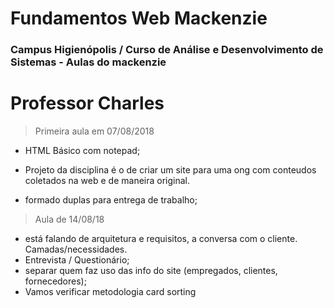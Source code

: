# Fundamentos Web Mackenzie 
### Campus Higienópolis / Curso de Análise e Desenvolvimento de Sistemas - Aulas do mackenzie

# Professor Charles  

> Primeira aula em 07/08/2018 

- HTML Básico com notepad;

- Projeto da disciplina é o de criar um site para uma ong com conteudos coletados na web e de maneira original. 

- formado duplas para entrega de trabalho;

> Aula de 14/08/18 

- está falando de arquitetura e requisitos, a conversa com o cliente. Camadas/necessidades.
- Entrevista / Questionário;
- separar quem faz uso das info do site (empregados, clientes, fornecedores);
- Vamos verificar metodologia card sorting



